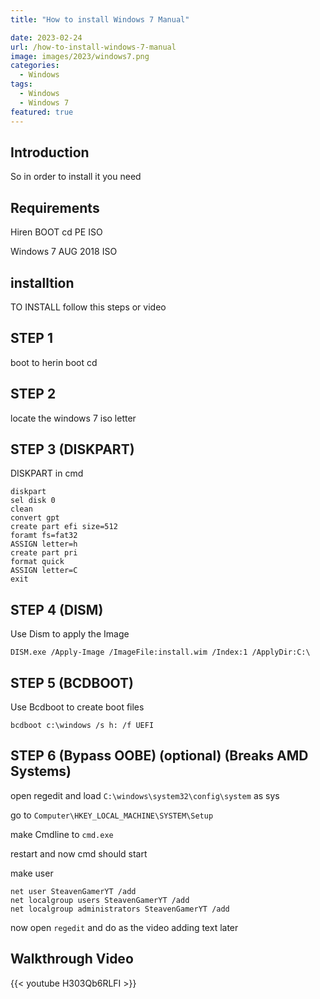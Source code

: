 ```yaml
---
title: "How to install Windows 7 Manual"

date: 2023-02-24
url: /how-to-install-windows-7-manual
image: images/2023/windows7.png
categories:
  - Windows
tags:
  - Windows
  - Windows 7
featured: true
---
```


<!--more-->
## Introduction


So in order to install it you need


## Requirements


Hiren BOOT cd PE ISO


Windows 7 AUG 2018 ISO



## installtion


TO INSTALL follow this steps or video


## STEP 1

boot to herin boot cd 


## STEP 2

locate the windows 7 iso letter


## STEP 3 (DISKPART)

DISKPART in cmd


```
diskpart
sel disk 0
clean
convert gpt
create part efi size=512
foramt fs=fat32
ASSIGN letter=h
create part pri
format quick
ASSIGN letter=C
exit
```


## STEP 4 (DISM)

Use Dism to apply the Image


`DISM.exe /Apply-Image /ImageFile:install.wim /Index:1 /ApplyDir:C:\`


## STEP 5 (BCDBOOT)

Use Bcdboot to create boot files


`bcdboot c:\windows /s h: /f UEFI`


## STEP 6 (Bypass OOBE) (optional) (Breaks AMD Systems)


open regedit and load `C:\windows\system32\config\system` as sys


go to `Computer\HKEY_LOCAL_MACHINE\SYSTEM\Setup`


make Cmdline to `cmd.exe`


restart and now cmd should start


make user


```
net user SteavenGamerYT /add
net localgroup users SteavenGamerYT /add
net localgroup administrators SteavenGamerYT /add
```


now open `regedit` and do as the video adding text later
## Walkthrough Video

{{< youtube H303Qb6RLFI >}}